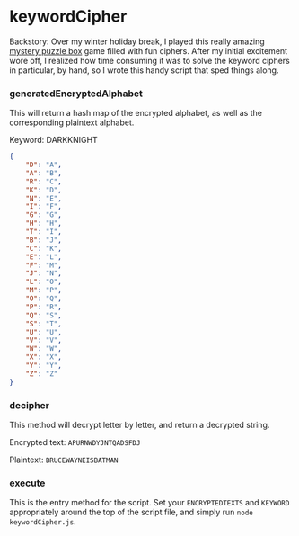 # keywordCipher

Backstory: Over my winter holiday break, I played this really amazing [mystery puzzle box](http://www.armchairdetectiveco.com/the-kidnapped-crossworder) game filled with fun ciphers. After my initial excitement wore off, I realized how time consuming it was to solve the keyword ciphers in particular, by hand, so I wrote this handy script that sped things along.

### generatedEncryptedAlphabet

This will return a hash map of the encrypted alphabet, as well as the corresponding plaintext alphabet.

Keyword: DARKKNIGHT

```json
{
	"D": "A",
	"A": "B",
	"R": "C",
	"K": "D",
	"N": "E",
	"I": "F",
	"G": "G",
	"H": "H",
	"T": "I",
	"B": "J",
	"C": "K",
	"E": "L",
	"F": "M",
	"J": "N",
	"L": "O",
	"M": "P",
	"O": "Q",
	"P": "R",
	"Q": "S",
	"S": "T",
	"U": "U",
	"V": "V",
	"W": "W",
	"X": "X",
	"Y": "Y",
	"Z": "Z"
}
```

### decipher

This method will decrypt letter by letter, and return a decrypted string.

Encrypted text: `APURNWDYJNTQADSFDJ` 

Plaintext: `BRUCEWAYNEISBATMAN`


### execute

This is the entry method for the script. Set your `ENCRYPTEDTEXTS` and `KEYWORD` appropriately around the top of the script file, and simply run `node keywordCipher.js`.